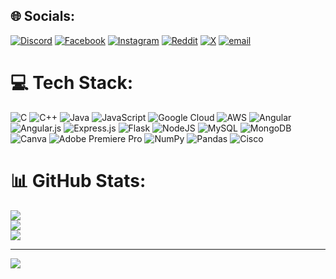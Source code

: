 
## 🌐 Socials:
[![Discord](https://img.shields.io/badge/Discord-%237289DA.svg?logo=discord&logoColor=white)](https://discord.gg/manikant) [![Facebook](https://img.shields.io/badge/Facebook-%231877F2.svg?logo=Facebook&logoColor=white)](https://facebook.com/ManiKantKumar) [![Instagram](https://img.shields.io/badge/Instagram-%23E4405F.svg?logo=Instagram&logoColor=white)](https://https://www.instagram.com/07____manikant/?hl=en) [![Reddit](https://img.shields.io/badge/Reddit-%23FF4500.svg?logo=Reddit&logoColor=white)](https://reddit.com/user/manikant30) [![X](https://img.shields.io/badge/X-black.svg?logo=X&logoColor=white)](https://x.com/manikant30) [![email](https://img.shields.io/badge/Email-D14836?logo=gmail&logoColor=white)](mailto:manikantkmr30@gmail.com) 

# 💻 Tech Stack:
![C](https://img.shields.io/badge/c-%2300599C.svg?style=for-the-badge&logo=c&logoColor=white) ![C++](https://img.shields.io/badge/c++-%2300599C.svg?style=for-the-badge&logo=c%2B%2B&logoColor=white) ![Java](https://img.shields.io/badge/java-%23ED8B00.svg?style=for-the-badge&logo=openjdk&logoColor=white) ![JavaScript](https://img.shields.io/badge/javascript-%23323330.svg?style=for-the-badge&logo=javascript&logoColor=%23F7DF1E) ![Google Cloud](https://img.shields.io/badge/GoogleCloud-%234285F4.svg?style=for-the-badge&logo=google-cloud&logoColor=white) ![AWS](https://img.shields.io/badge/AWS-%23FF9900.svg?style=for-the-badge&logo=amazon-aws&logoColor=white) ![Angular](https://img.shields.io/badge/angular-%23DD0031.svg?style=for-the-badge&logo=angular&logoColor=white) ![Angular.js](https://img.shields.io/badge/angular.js-%23E23237.svg?style=for-the-badge&logo=angularjs&logoColor=white) ![Express.js](https://img.shields.io/badge/express.js-%23404d59.svg?style=for-the-badge&logo=express&logoColor=%2361DAFB) ![Flask](https://img.shields.io/badge/flask-%23000.svg?style=for-the-badge&logo=flask&logoColor=white) ![NodeJS](https://img.shields.io/badge/node.js-6DA55F?style=for-the-badge&logo=node.js&logoColor=white) ![MySQL](https://img.shields.io/badge/mysql-4479A1.svg?style=for-the-badge&logo=mysql&logoColor=white) ![MongoDB](https://img.shields.io/badge/MongoDB-%234ea94b.svg?style=for-the-badge&logo=mongodb&logoColor=white) ![Canva](https://img.shields.io/badge/Canva-%2300C4CC.svg?style=for-the-badge&logo=Canva&logoColor=white) ![Adobe Premiere Pro](https://img.shields.io/badge/Adobe%20Premiere%20Pro-9999FF.svg?style=for-the-badge&logo=Adobe%20Premiere%20Pro&logoColor=white) ![NumPy](https://img.shields.io/badge/numpy-%23013243.svg?style=for-the-badge&logo=numpy&logoColor=white) ![Pandas](https://img.shields.io/badge/pandas-%23150458.svg?style=for-the-badge&logo=pandas&logoColor=white) ![Cisco](https://img.shields.io/badge/cisco-%23049fd9.svg?style=for-the-badge&logo=cisco&logoColor=black)
# 📊 GitHub Stats:
![](https://github-readme-stats.vercel.app/api?username=manikant30&theme=dark&hide_border=false&include_all_commits=true&count_private=false)<br/>
![](https://github-readme-streak-stats.herokuapp.com/?user=manikant30&theme=dark&hide_border=false)<br/>
![](https://github-readme-stats.vercel.app/api/top-langs/?username=manikant30&theme=dark&hide_border=false&include_all_commits=true&count_private=false&layout=compact)

---
[![](https://visitcount.itsvg.in/api?id=manikant30&icon=0&color=0)](https://visitcount.itsvg.in)

<!-- Proudly created with GPRM ( https://gprm.itsvg.in ) -->

